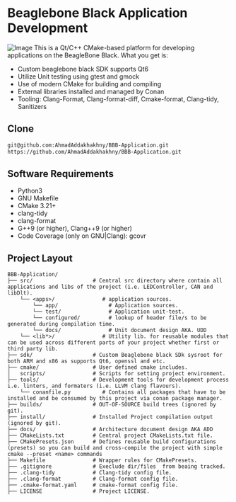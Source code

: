 # Beaglebone Black Application Development
![Image](https://github.com/user-attachments/assets/2b35cdc0-944a-430f-bb16-1d9e4b85039c)
This is a Qt/C++ CMake-based platform for developing applications on the BeagleBone Black. What you get is:
* Custom beaglebone black SDK supports Qt6
* Utilize Unit testing using gtest and gmock
* Use of modern CMake for building and compiling
* External libraries installed and managed by Conan
* Tooling: Clang-Format, Clang-format-diff, Cmake-format, Clang-tidy, Sanitizers

## Clone
```bash
git@github.com:AhmadAddakhakhny/BBB-Application.git
https://github.com/AhmadAddakhakhny/BBB-Application.git
```

## Software Requirements
* Python3
* GNU Makefile
* CMake 3.21+
* clang-tidy
* clang-format
* G++9 (or higher), Clang++9 (or higher)
* Code Coverage (only on GNU|Clang): gcovr

## Project Layout
```
BBB-Application/
├── src/                   # Central src directory where contain all applications and libs of the project (i.e. LEDController, CAN and libDlt).
    └── <apps>/               # application sources.
        └── app/                # Application sources.
        └── test/               # Application unit-test.
        └── configured/         # lookup of header file/s to be generated during compilation time.
        └── docs/               # Unit document design AKA. UDD
    └── <lib*>/               # Utility lib. for reusable modules that can be used across different parts of your project whether first or third party lib.
├── sdk/                   # Custom Beaglebone black SDk sysroot for both ARM and x86 as supports Qt6, openssl and etc.
├── cmake/                 # User defined cmake includes.
│   scripts/               # Scripts for setting project environment.
├── tools/                 # Development tools for development process i.e. linters, and formaters (i.e. LLVM clang flavours).
    └── conanfile.py          # Contains all packages that have to be installed and be consumed by this project via conan package manager.
├── builds/                # OUT-OF-SOURCE build trees (ignored by git).
├── install/               # Installed Project compilation output (ignored by git).
├── docs/                  # Architecture document design AKA ADD
├── CMakeLists.txt         # Central project CMakeLists.txt file.
├── CMakePresets.json      # Defines reusable build configurations (presets) so you can build and cross-compile the project with simple cmake --preset <name> commands
├── Makefile               # Wrapper rules for CMakePresets.
├── .gitignore             # Execlude dir/files  from beaing tracked.
├── .clang-tidy            # Clang-tidy config file.
├── .clang-format          # Clang-format config file.
├── .cmake-format.yaml     # cmake-format config file.
├── LICENSE                # Project LICENSE.
```

